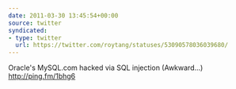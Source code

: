 ```yaml
---
date: 2011-03-30 13:45:54+00:00
source: twitter
syndicated:
- type: twitter
  url: https://twitter.com/roytang/statuses/53090578036039680/
---
```


Oracle's MySQL.com hacked via SQL injection (Awkward...) http://ping.fm/1bhg6